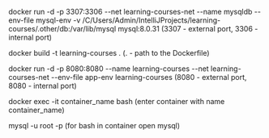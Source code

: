 docker run -d -p 3307:3306 --net learning-courses-net --name mysqldb --env-file mysql-env -v /C/Users/Admin/IntelliJProjects/learning-courses/.other/db:/var/lib/mysql mysql:8.0.31
(3307 - external port, 3306 - internal port)

docker build -t learning-courses .
(. - path to the Dockerfile)

docker run -d -p 8080:8080 --name learning-courses --net learning-courses-net --env-file app-env learning-courses 
(8080 - external port, 8080 - internal port)

docker exec -it container_name bash
(enter container with name container_name)

mysql -u root -p
(for bash in container open mysql)